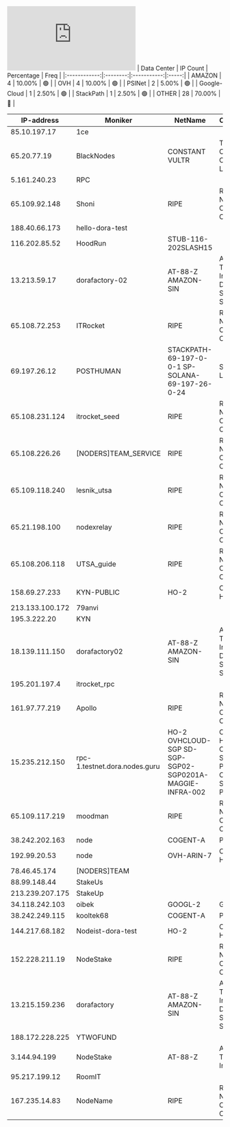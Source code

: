 ![Diagramm](https://github.com/obajay/StateSync-snapshots/blob/main/Projects/Dora/1/README.md)
| Data Center | IP Count | Percentage | Freq |
|:------------:|:--------:|:-----------:|:-----:|
| AMAZON | 4 | 10.00% | 🟢 |
| OVH | 4 | 10.00% | 🟢 |
| PSINet | 2 | 5.00% | 🟢 |
| Google-Cloud | 1 | 2.50% | 🟢 |
| StackPath | 1 | 2.50% | 🟢 |
| OTHER | 28 | 70.00% | 🔴 |

<!-- START_TABLE -->
| IP-address | Moniker | NetName | Organization |
|-------------|-------------|-------------|-------------|
| 85.10.197.17 | 1ce |  |  |
| 65.20.77.19 | BlackNodes | CONSTANT VULTR | The Constant Company, LLC |
| 5.161.240.23 | RPC |  |  |
| 65.109.92.148 | Shoni | RIPE | RIPE Network Coordination Centre |
| 188.40.66.173 | hello-dora-test |  |  |
| 116.202.85.52 | HoodRun | STUB-116-202SLASH15 |  |
| 13.213.59.17 | dorafactory-02 | AT-88-Z AMAZON-SIN | Amazon Technologies Inc. Amazon Data Services Singapore |
| 65.108.72.253 | ITRocket | RIPE | RIPE Network Coordination Centre |
| 69.197.26.12 | POSTHUMAN | STACKPATH-69-197-0-0-1 SP-SOLANA-69-197-26-0-24 | StackPath, LLC. |
| 65.108.231.124 | itrocket_seed | RIPE | RIPE Network Coordination Centre |
| 65.108.226.26 | [NODERS]TEAM_SERVICE | RIPE | RIPE Network Coordination Centre |
| 65.109.118.240 | lesnik_utsa | RIPE | RIPE Network Coordination Centre |
| 65.21.198.100 | nodexrelay | RIPE | RIPE Network Coordination Centre |
| 65.108.206.118 | UTSA_guide | RIPE | RIPE Network Coordination Centre |
| 158.69.27.233 | KYN-PUBLIC | HO-2 | OVH Hosting, Inc. |
| 213.133.100.172 | 79anvi |  |  |
| 195.3.222.20 | KYN |  |  |
| 18.139.111.150 | dorafactory02 | AT-88-Z AMAZON-SIN | Amazon Technologies Inc. Amazon Data Services Singapore |
| 195.201.197.4 | itrocket_rpc |  |  |
| 161.97.77.219 | Apollo | RIPE | RIPE Network Coordination Centre |
| 15.235.212.150 | rpc-1.testnet.dora.nodes.guru | HO-2 OVHCLOUD-SGP SD-SGP-SGP02-SGP0201A-MAGGIE-INFRA-002 | OVH Hosting, Inc. OVH Singapore PTE. LTD OVH Singapore PTE. LTD |
| 65.109.117.219 | moodman | RIPE | RIPE Network Coordination Centre |
| 38.242.202.163 | node | COGENT-A | PSINet, Inc. |
| 192.99.20.53 | node | OVH-ARIN-7 | OVH Hosting, Inc. |
| 78.46.45.174 | [NODERS]TEAM |  |  |
| 88.99.148.44 | StakeUs |  |  |
| 213.239.207.175 | StakeUp |  |  |
| 34.118.242.103 | oibek | GOOGL-2 | Google LLC |
| 38.242.249.115 | kooltek68 | COGENT-A | PSINet, Inc. |
| 144.217.68.182 | Nodeist-dora-test | HO-2 | OVH Hosting, Inc. |
| 152.228.211.19 | NodeStake | RIPE | RIPE Network Coordination Centre |
| 13.215.159.236 | dorafactory | AT-88-Z AMAZON-SIN | Amazon Technologies Inc. Amazon Data Services Singapore |
| 188.172.228.225 | YTWOFUND |  |  |
| 3.144.94.199 | NodeStake | AT-88-Z | Amazon Technologies Inc. |
| 95.217.199.12 | RoomIT |  |  |
| 167.235.14.83 | NodeName | RIPE | RIPE Network Coordination Centre |

<!-- END_TABLE -->